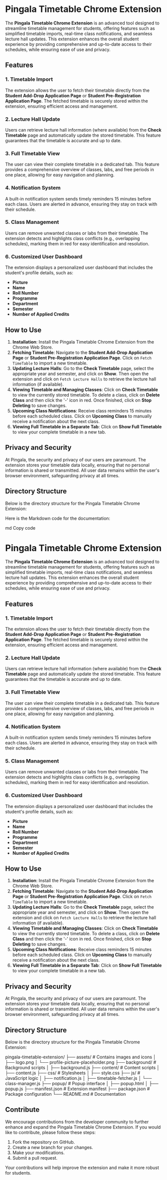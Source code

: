 # Pingala Timetable Chrome Extension

The **Pingala Timetable Chrome Extension** is an advanced tool designed to streamline timetable management for students, offering features such as simplified timetable imports, real-time class notifications, and seamless lecture hall updates. This extension enhances the overall student experience by providing comprehensive and up-to-date access to their schedules, while ensuring ease of use and privacy.

## Features

### 1. Timetable Import
The extension allows the user to fetch their timetable directly from the **Student Add-Drop Application Page** or **Student Pre-Registration Application Page**. The fetched timetable is securely stored within the extension, ensuring efficient access and management. 

### 2. Lecture Hall Update
Users can retrieve lecture hall information (where available) from the **Check Timetable** page and automatically update the stored timetable. This feature guarantees that the timetable is accurate and up to date.

### 3. Full Timetable View
The user can view their complete timetable in a dedicated tab. This feature provides a comprehensive overview of classes, labs, and free periods in one place, allowing for easy navigation and planning.

### 4. Notification System
A built-in notification system sends timely reminders 15 minutes before each class. Users are alerted in advance, ensuring they stay on track with their schedule.

### 5. Class Management
Users can remove unwanted classes or labs from their timetable. The extension detects and highlights class conflicts (e.g., overlapping schedules), marking them in red for easy identification and resolution.

### 6. Customized User Dashboard
The extension displays a personalized user dashboard that includes the student's profile details, such as:
- **Picture**
- **Name**
- **Roll Number**
- **Programme**
- **Department**
- **Semester**
- **Number of Applied Credits**

## How to Use

1. **Installation**: Install the Pingala Timetable Chrome Extension from the Chrome Web Store.
2. **Fetching Timetable**: Navigate to the **Student Add-Drop Application Page** or **Student Pre-Registration Application Page**. Click on `Fetch TimeTable` to import a new timetable.
3. **Updating Lecture Halls**: Go to the **Check Timetable** page, select the appropriate year and semester, and click on **Show**. Then open the extension and click on `Fetch Lecture Halls` to retrieve the lecture hall information (if available).
4. **Viewing Timetable and Managing Classes**: Click on **Check Timetable** to view the currently stored timetable. To delete a class, click on **Delete Class** and then click the '-' icon in red. Once finished, click on **Stop Deleting** to save changes.
5. **Upcoming Class Notifications**: Receive class reminders 15 minutes before each scheduled class. Click on **Upcoming Class** to manually receive a notification about the next class.
6. **Viewing Full Timetable in a Separate Tab**: Click on **Show Full Timetable** to view your complete timetable in a new tab.

## Privacy and Security

At Pingala, the security and privacy of our users are paramount. The extension stores your timetable data locally, ensuring that no personal information is shared or transmitted. All user data remains within the user's browser environment, safeguarding privacy at all times.

## Directory Structure

Below is the directory structure for the Pingala Timetable Chrome Extension:

Here is the Markdown code for the documentation:

md
Copy code
# Pingala Timetable Chrome Extension

The **Pingala Timetable Chrome Extension** is an advanced tool designed to streamline timetable management for students, offering features such as simplified timetable imports, real-time class notifications, and seamless lecture hall updates. This extension enhances the overall student experience by providing comprehensive and up-to-date access to their schedules, while ensuring ease of use and privacy.

## Features

### 1. Timetable Import
The extension allows the user to fetch their timetable directly from the **Student Add-Drop Application Page** or **Student Pre-Registration Application Page**. The fetched timetable is securely stored within the extension, ensuring efficient access and management. 

### 2. Lecture Hall Update
Users can retrieve lecture hall information (where available) from the **Check Timetable** page and automatically update the stored timetable. This feature guarantees that the timetable is accurate and up to date.

### 3. Full Timetable View
The user can view their complete timetable in a dedicated tab. This feature provides a comprehensive overview of classes, labs, and free periods in one place, allowing for easy navigation and planning.

### 4. Notification System
A built-in notification system sends timely reminders 15 minutes before each class. Users are alerted in advance, ensuring they stay on track with their schedule.

### 5. Class Management
Users can remove unwanted classes or labs from their timetable. The extension detects and highlights class conflicts (e.g., overlapping schedules), marking them in red for easy identification and resolution.

### 6. Customized User Dashboard
The extension displays a personalized user dashboard that includes the student's profile details, such as:
- **Picture**
- **Name**
- **Roll Number**
- **Programme**
- **Department**
- **Semester**
- **Number of Applied Credits**

## How to Use

1. **Installation**: Install the Pingala Timetable Chrome Extension from the Chrome Web Store.
2. **Fetching Timetable**: Navigate to the **Student Add-Drop Application Page** or **Student Pre-Registration Application Page**. Click on `Fetch TimeTable` to import a new timetable.
3. **Updating Lecture Halls**: Go to the **Check Timetable** page, select the appropriate year and semester, and click on **Show**. Then open the extension and click on `Fetch Lecture Halls` to retrieve the lecture hall information (if available).
4. **Viewing Timetable and Managing Classes**: Click on **Check Timetable** to view the currently stored timetable. To delete a class, click on **Delete Class** and then click the '-' icon in red. Once finished, click on **Stop Deleting** to save changes.
5. **Upcoming Class Notifications**: Receive class reminders 15 minutes before each scheduled class. Click on **Upcoming Class** to manually receive a notification about the next class.
6. **Viewing Full Timetable in a Separate Tab**: Click on **Show Full Timetable** to view your complete timetable in a new tab.

## Privacy and Security

At Pingala, the security and privacy of our users are paramount. The extension stores your timetable data locally, ensuring that no personal information is shared or transmitted. All user data remains within the user's browser environment, safeguarding privacy at all times.

## Directory Structure

Below is the directory structure for the Pingala Timetable Chrome Extension:

pingala-timetable-extension/ ├── assets/ # Contains images and icons │ ├── logo.png │ └── profile-picture-placeholder.png ├── background/ # Background scripts │ ├── background.js ├── content/ # Content scripts │ ├── content.js ├── css/ # Stylesheets │ ├── style.css ├── js/ # JavaScript logic │ ├── notification.js │ ├── timetable-fetcher.js │ └── class-manager.js ├── popup/ # Popup interface │ ├── popup.html │ ├── popup.js ├── manifest.json # Extension manifest ├── package.json # Package configuration └── README.md # Documentation

## Contribute

We encourage contributions from the developer community to further enhance and expand the Pingala Timetable Chrome Extension. If you would like to contribute, please follow these steps:

1. Fork the repository on GitHub.
2. Create a new branch for your changes.
3. Make your modifications.
4. Submit a pull request.

Your contributions will help improve the extension and make it more robust for students.

